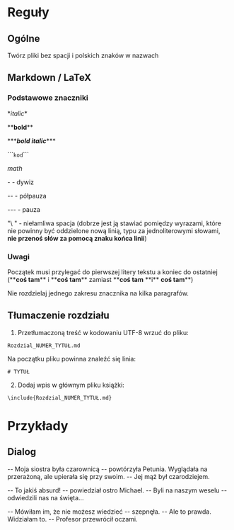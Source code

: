 # Reguły

## Ogólne

Twórz pliki bez spacji i polskich znaków w nazwach

## Markdown / LaTeX

### Podstawowe znaczniki

\**italic*\*

\*\***bold**\*\*

\*\*\****bold italic***\*\*\*

\`\`\````kod```\`\`\`

$math$

\- - dywiz

-- - półpauza

--- - pauza

"\\ " - niełamliwa spacja (dobrze jest ją stawiać pomiędzy wyrazami, które nie powinny być oddzielone nową linią, typu za jednoliterowymi słowami, **nie przenoś słów za pomocą znaku końca linii**)

### Uwagi

Początek musi przylegać do pierwszej litery tekstu a koniec do ostatniej (\*\***coś tam**\*\* i \*\***coś tam**\*\* zamiast \*\***coś tam** \*\*i\*\* **coś tam**\*\*)

Nie rozdzielaj jednego zakresu znacznika na kilka paragrafów.

## Tłumaczenie rozdziału

1. Przetłumaczoną treść w kodowaniu UTF-8 wrzuć do pliku:

```
Rozdzial_NUMER_TYTUŁ.md
```

Na początku pliku powinna znaleźć się linia:

```
# TYTUŁ
```

2. Dodaj wpis w głównym pliku książki:

```
\include{Rozdzial_NUMER_TYTUŁ.md}
```

# Przykłady

## Dialog

-- Moja siostra była czarownicą -- powtórzyła Petunia. Wyglądała na przerażoną, ale upierała się przy swoim. -- Jej mąż był czarodziejem.

-- To jakiś absurd! -- powiedział ostro Michael. -- Byli na naszym weselu -- odwiedzili nas na święta…

-- Mówiłam im, że nie możesz wiedzieć -- szepnęła. -- Ale to prawda. Widziałam to. -- Profesor przewrócił oczami.
